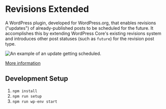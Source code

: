 # Revisions Extended

A WordPress plugin, developed for WordPress.org, that enables revisions ("updates") of already-published posts to be scheduled for the future. It accomplishes this by extending WordPress Core's existing revisions system and introduces other post statuses (such as `future`) for the revision post type.

![An example of an update getting scheduled.](https://d.pr/i/aevqIz.gif)

[More information](https://make.wordpress.org/meta/tag/revisions-extended/)

## Development Setup

1. `npm install`
1. `npm run setup`
1. `npm run wp-env start`
